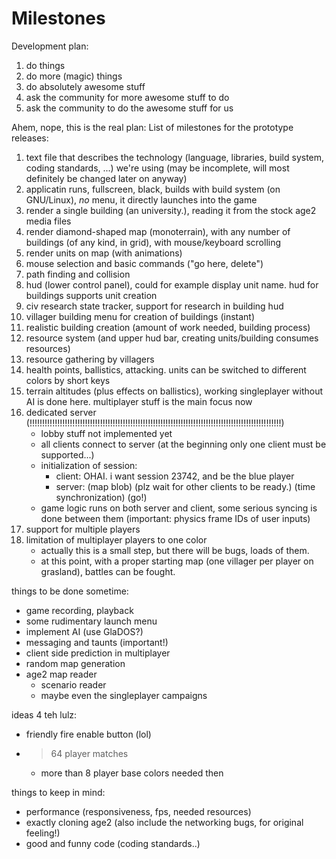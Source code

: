 Milestones
==========

Development plan:

1. do things
1. do more (magic) things
1. do absolutely awesome stuff
1. ask the community for more awesome stuff to do
1. ask the community to do the awesome stuff for us

Ahem, nope, this is the real plan:
List of milestones for the prototype releases:

1. text file that describes the technology (language, libraries, build system, coding standards, ...) we're using (may be incomplete, will most definitely be changed later on anyway)
1. applicatin runs, fullscreen, black, builds with build system (on GNU/Linux), _no_ menu, it directly launches into the game
1. render a single building (an university.), reading it from the stock age2 media files
1. render diamond-shaped map (monoterrain), with any number of buildings (of any kind, in grid), with mouse/keyboard scrolling
1. render units on map (with animations)
1. mouse selection and basic commands ("go here, delete")
1. path finding and collision
1. hud (lower control panel), could for example display unit name. hud for buildings supports unit creation
1. civ research state tracker, support for research in building hud
1. villager building menu for creation of buildings (instant)
1. realistic building creation (amount of work needed, building process)
1. resource system (and upper hud bar, creating units/building consumes resources)
1. resource gathering by villagers
1. health points, ballistics, attacking. units can be switched to different colors by short keys
1. terrain altitudes (plus effects on ballistics), working singleplayer without AI is done here. multiplayer stuff is the main focus now
1. dedicated server (!!!!!!!!!!!!!!!!!!!!!!!!!!!!!!!!!!!!!!!!!!!!!!!!!!!!!!!!!!!!!!!!!!!!!!!!!!!!!!!!!!!!!!!!!!!!!!!!!!!!)
   * lobby stuff not implemented yet
   * all clients connect to server (at the beginning only one client must be supported...)
   * initialization of session:
     * client: OHAI. i want session 23742, and be the blue player
     * server: (map blob) (plz wait for other clients to be ready.) (time synchronization) (go!)
   * game logic runs on both server and client, some serious syncing is done between them (important: physics frame IDs of user inputs)
1. support for multiple players
1. limitation of multiplayer players to one color
   * actually this is a small step, but there will be bugs, loads of them.
   * at this point, with a proper starting map (one villager per player on grasland), battles can be fought.


things to be done sometime:

* game recording, playback
* some rudimentary launch menu
* implement AI (use GlaDOS?)
* messaging and taunts (important!)
* client side prediction in multiplayer
* random map generation
* age2 map reader
  * scenario reader
  * maybe even the singleplayer campaigns

ideas 4 teh lulz:

* friendly fire enable button (lol)
* >64 player matches
  * more than 8 player base colors needed then

things to keep in mind:

* performance (responsiveness, fps, needed resources)
* exactly cloning age2 (also include the networking bugs, for original feeling!)
* good and funny code (coding standards..)
